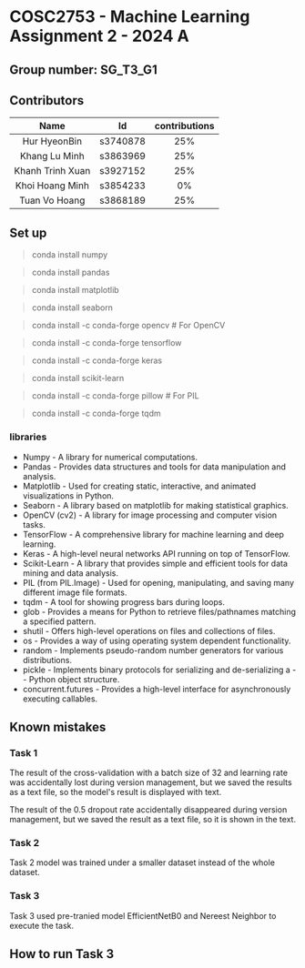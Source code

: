 # COSC2753 - Machine Learning Assignment 2 - 2024 A

## Group number: SG_T3_G1

## Contributors

|       Name       |    Id    | contributions |
| :--------------: | :------: | :-----------: |
|   Hur HyeonBin   | s3740878 |      25%      |
|  Khang Lu Minh   | s3863969 |      25%      |
| Khanh Trinh Xuan | s3927152 |      25%      |
| Khoi Hoang Minh  | s3854233 |      0%       |
|  Tuan Vo Hoang   | s3868189 |      25%      |

## Set up

> conda install numpy

> conda install pandas

> conda install matplotlib

> conda install seaborn

> conda install -c conda-forge opencv # For OpenCV

> conda install -c conda-forge tensorflow

> conda install -c conda-forge keras

> conda install scikit-learn

> conda install -c conda-forge pillow # For PIL

> conda install -c conda-forge tqdm

### libraries

-   Numpy - A library for numerical computations.
-   Pandas - Provides data structures and tools for data manipulation and analysis.
-   Matplotlib - Used for creating static, interactive, and animated visualizations in Python.
-   Seaborn - A library based on matplotlib for making statistical graphics.
-   OpenCV (cv2) - A library for image processing and computer vision tasks.
-   TensorFlow - A comprehensive library for machine learning and deep learning.
-   Keras - A high-level neural networks API running on top of TensorFlow.
-   Scikit-Learn - A library that provides simple and efficient tools for data mining and data analysis.
-   PIL (from PIL.Image) - Used for opening, manipulating, and saving many different image file formats.
-   tqdm - A tool for showing progress bars during loops.
-   glob - Provides a means for Python to retrieve files/pathnames matching a specified pattern.
-   shutil - Offers high-level operations on files and collections of files.
-   os - Provides a way of using operating system dependent functionality.
-   random - Implements pseudo-random number generators for various distributions.
-   pickle - Implements binary protocols for serializing and de-serializing a - - Python object structure.
-   concurrent.futures - Provides a high-level interface for asynchronously executing callables.

## Known mistakes

### Task 1

The result of the cross-validation with a batch size of 32 and learning rate was accidentally lost during version management, but we saved the results as a text file, so the model's result is displayed with text.

The result of the 0.5 dropout rate accidentally disappeared during version management, but we saved the result as a text file, so it is shown in the text.

### Task 2

Task 2 model was trained under a smaller dataset instead of the whole dataset. 

### Task 3

Task 3 used pre-tranied model EfficientNetB0 and Nereest Neighbor to execute the task. 

## How to run Task 3

